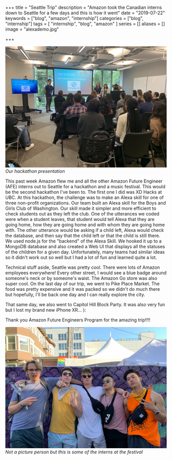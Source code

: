 +++
title = "Seattle Trip"
description = "Amazon took the Canadian interns down to Seattle for a few days and this is how it went"
date = "2019-07-22"
keywords = ["blog", "amazon", "internship"]
categories = ["blog", "internship"]
tags = [
 "internship",
 "blog",
 "amazon"
]
series = []
aliases = []
image = "alexademo.jpg"

+++


![Hackathon](alexademo.jpg)
*Our hackathon presentation*

This past week Amazon flew me and all the other Amazon Future Engineer (AFE) interns out to Seattle for a hackathon and a music festival. This would be the second hackathon I've been to. The first one I did was XD Hacks at UBC. At this hackathon, the challenge was to make an Alexa skill for one of three non-profit organizations. Our team built an Alexa skill for the Boys and Girls Club of Washington. Our skill made it simpler and more efficient to check students out as they left the club. One of the utterances we coded were when a student leaves, that student would tell Alexa that they are going home, how they are going home and with whom they are going home with. The other utterance would be asking if a child left, Alexa would check the database, and then say that the child left or that the child is still there. We used node.js for the "backend" of the Alexa Skill. We hooked it up to a MongoDB database and also created a Web UI that displays all the statuses of the children for a given day. Unfortunately, many teams had similar ideas so it didn't work out so well but I had a lot of fun and learned quite a lot.

Technical stuff aside, Seattle was pretty cool. There were lots of Amazon employees everywhere! Every other street, I would see a blue badge around someone's neck or by someone's waist. The Amazon Go store was also super cool. On the last day of our trip, we went to Pike Place Market. The food was pretty expensive and it was packed so we didn't do much there but hopefully, I'll be back one day and I can really explore the city.

That same day, we also went to Capitol Hill Block Party. It was also very fun but I lost my brand new iPhone XR... ):

Thank you Amazon Future Engineers Program for the amazing trip!!!!

![Festival](amazonconcert.jpg)
*Not a picture person but this is some of the interns at the festival*